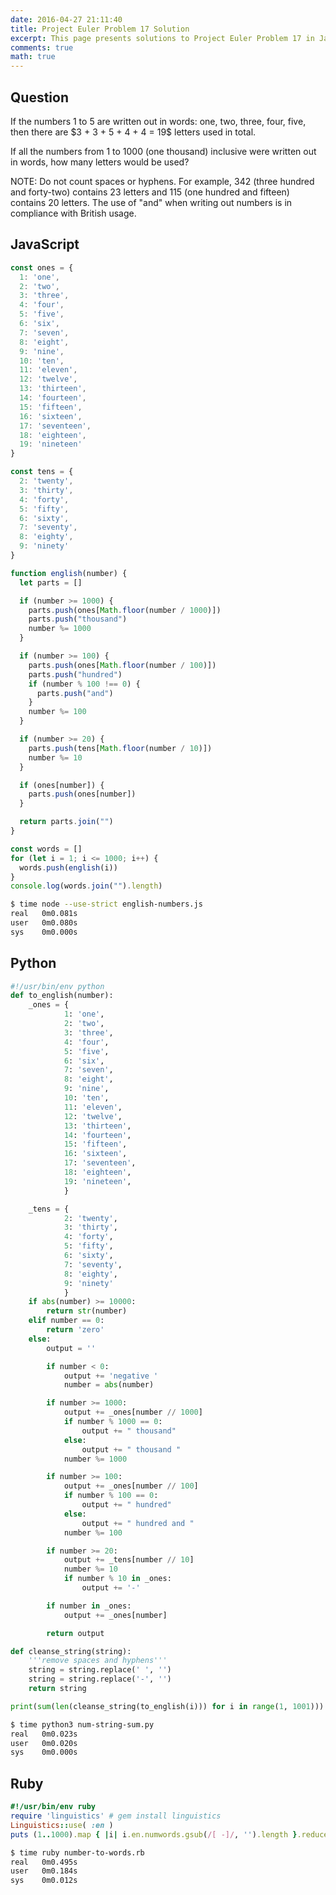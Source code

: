 ```yaml
---
date: 2016-04-27 21:11:40
title: Project Euler Problem 17 Solution
excerpt: This page presents solutions to Project Euler Problem 17 in JavaScript, Python and Ruby.
comments: true
math: true
---
```



## Question

<p>
If the numbers 1 to 5 are written out in words: 
one, two, three, four, five, then there are 
$3 + 3 + 5 + 4 + 4 = 19$ letters used in total.
</p>

<p>
If all the numbers from 1 to 1000 (one thousand)
inclusive were written out in words, how many 
letters would be used?
</p>

<p>
NOTE: Do not count spaces or hyphens. For example,
342 (three hundred and forty-two) contains 23 
letters and 115 (one hundred and fifteen) contains
20 letters. The use of "and" when writing out
numbers is in compliance with British usage.
</p>






## JavaScript

```javascript
const ones = {
  1: 'one',
  2: 'two',
  3: 'three',
  4: 'four',
  5: 'five',
  6: 'six',
  7: 'seven',
  8: 'eight',
  9: 'nine',
  10: 'ten',
  11: 'eleven',
  12: 'twelve',
  13: 'thirteen',
  14: 'fourteen',
  15: 'fifteen',
  16: 'sixteen',
  17: 'seventeen',
  18: 'eighteen',
  19: 'nineteen'
}

const tens = {
  2: 'twenty',
  3: 'thirty',
  4: 'forty',
  5: 'fifty',
  6: 'sixty',
  7: 'seventy',
  8: 'eighty',
  9: 'ninety'
}

function english(number) {
  let parts = []

  if (number >= 1000) {
    parts.push(ones[Math.floor(number / 1000)])
    parts.push("thousand")
    number %= 1000
  }

  if (number >= 100) {
    parts.push(ones[Math.floor(number / 100)])
    parts.push("hundred")
    if (number % 100 !== 0) {
      parts.push("and")
    }
    number %= 100
  }

  if (number >= 20) {
    parts.push(tens[Math.floor(number / 10)])
    number %= 10
  }

  if (ones[number]) {
    parts.push(ones[number])
  }

  return parts.join("")
}

const words = []
for (let i = 1; i <= 1000; i++) {
  words.push(english(i))
}
console.log(words.join("").length)
```


```bash
$ time node --use-strict english-numbers.js
real   0m0.081s
user   0m0.080s
sys    0m0.000s
```



## Python

```python
#!/usr/bin/env python
def to_english(number):
    _ones = {
            1: 'one',
            2: 'two',
            3: 'three',
            4: 'four',
            5: 'five',
            6: 'six',
            7: 'seven',
            8: 'eight',
            9: 'nine',
            10: 'ten',
            11: 'eleven',
            12: 'twelve',
            13: 'thirteen',
            14: 'fourteen',
            15: 'fifteen',
            16: 'sixteen',
            17: 'seventeen',
            18: 'eighteen',
            19: 'nineteen',
            }

    _tens = {
            2: 'twenty',
            3: 'thirty',
            4: 'forty',
            5: 'fifty',
            6: 'sixty',
            7: 'seventy',
            8: 'eighty',
            9: 'ninety'
            }
    if abs(number) >= 10000:
        return str(number)
    elif number == 0:
        return 'zero'
    else:
        output = ''

        if number < 0:
            output += 'negative '
            number = abs(number)

        if number >= 1000:
            output += _ones[number // 1000]
            if number % 1000 == 0:
                output += " thousand"
            else:
                output += " thousand "
            number %= 1000

        if number >= 100:
            output += _ones[number // 100]
            if number % 100 == 0:
                output += " hundred"
            else:
                output += " hundred and "
            number %= 100

        if number >= 20:
            output += _tens[number // 10]
            number %= 10
            if number % 10 in _ones:
                output += '-'

        if number in _ones:
            output += _ones[number]

        return output

def cleanse_string(string):
    '''remove spaces and hyphens'''
    string = string.replace(' ', '')
    string = string.replace('-', '')
    return string

print(sum(len(cleanse_string(to_english(i))) for i in range(1, 1001)))
```


```bash
$ time python3 num-string-sum.py
real   0m0.023s
user   0m0.020s
sys    0m0.000s
```



## Ruby

```ruby
#!/usr/bin/env ruby
require 'linguistics' # gem install linguistics
Linguistics::use( :en )
puts (1..1000).map { |i| i.en.numwords.gsub(/[ -]/, '').length }.reduce(:+)
```


```bash
$ time ruby number-to-words.rb
real   0m0.495s
user   0m0.184s
sys    0m0.012s
```


